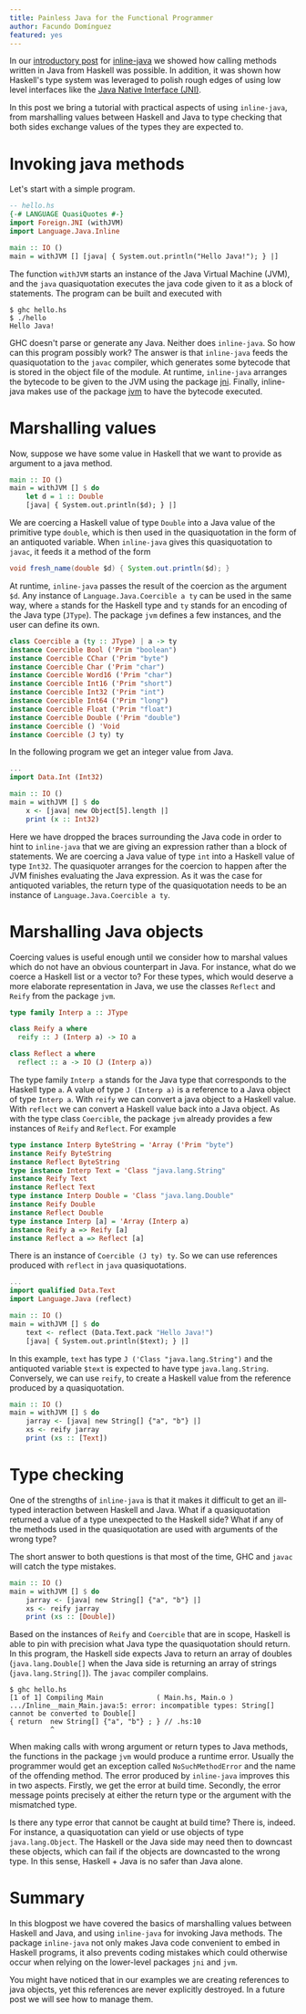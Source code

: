 ```yaml
---
title: Painless Java for the Functional Programmer
author: Facundo Domínguez
featured: yes
---
```


In our
[introductory post](http://www.tweag.io/posts/2016-10-17-inline-java.html)
for
[inline-java](https://github.com/tweag/inline-java)
we showed how calling methods written in Java from Haskell was possible.
In addition, it was shown how Haskell's type system was leveraged to
polish rough edges of using low level interfaces like the
[Java Native Interface (JNI)](https://docs.oracle.com/javase/8/docs/technotes/guides/jni/spec/jniTOC.html).

In this post we bring a tutorial with practical aspects of using
`inline-java`, from marshalling values between Haskell and Java to
type checking that both sides exchange values of the types they
are expected to.

# Invoking java methods

Let's start with a simple program.

```Haskell
-- hello.hs
{-# LANGUAGE QuasiQuotes #-}
import Foreign.JNI (withJVM)
import Language.Java.Inline

main :: IO ()
main = withJVM [] [java| { System.out.println("Hello Java!"); } |]
```

The function `withJVM` starts an instance of the Java Virtual Machine (JVM),
and the `java` quasiquotation executes the java code given to it as a block
of statements. The program can be built and executed with

```
$ ghc hello.hs
$ ./hello
Hello Java!
```

GHC doesn't parse or generate any Java. Neither does `inline-java`.
So how can this program possibly work? The answer is that `inline-java`
feeds the quasiquotation to the `javac` compiler, which generates some
bytecode that is stored in the object file of the module. At runtime,
`inline-java` arranges the bytecode to be given to the JVM using the
package [jni](https://github.com/tweag/jni).
Finally, inline-java makes use of the package
[jvm](https://github.com/tweag/jvm)
to have the bytecode executed.

# Marshalling values

Now, suppose we have some value in Haskell that we want to provide as
argument to a java method. 

```Haskell
main :: IO ()
main = withJVM [] $ do
    let d = 1 :: Double
    [java| { System.out.println($d); } |]
```

We are coercing a Haskell value of type `Double` into a Java value of
the primitive type `double`, which is then used in the quasiquotation
in the form of an antiquoted variable.
When `inline-java` gives this quasiquotation to `javac`, it feeds it a
method of the form

```Java
void fresh_name(double $d) { System.out.println($d); }
```

At runtime, `inline-java` passes the result of the coercion as
the argument `$d`. Any instance of `Language.Java.Coercible a ty` can be
used in the same way, where `a` stands for the Haskell type and `ty`
stands for an encoding of the Java type (`JType`).
The package `jvm` defines a few instances, and the user can
define its own.

```Haskell
class Coercible a (ty :: JType) | a -> ty
instance Coercible Bool ('Prim "boolean")
instance Coercible CChar ('Prim "byte")
instance Coercible Char ('Prim "char")
instance Coercible Word16 ('Prim "char")
instance Coercible Int16 ('Prim "short")
instance Coercible Int32 ('Prim "int")
instance Coercible Int64 ('Prim "long")
instance Coercible Float ('Prim "float")
instance Coercible Double ('Prim "double")
instance Coercible () 'Void
instance Coercible (J ty) ty
```

In the following program we get an integer value from Java.

```Haskell
...
import Data.Int (Int32)

main :: IO ()
main = withJVM [] $ do
    x <- [java| new Object[5].length |]
    print (x :: Int32)
```

Here we have dropped the braces surrounding the Java code in order to
hint to `inline-java` that we are giving an expression rather than a
block of statements.
We are coercing a Java value of type `int` into a Haskell
value of type `Int32`. The quasiquoter arranges for the coercion to
happen after the JVM finishes evaluating the Java expression.
As it was the case for antiquoted variables, the
return type of the quasiquotation needs to be an instance of 
`Language.Java.Coercible a ty`.

# Marshalling Java objects

Coercing values is useful enough until we consider how to marshal values
which do not have an obvious counterpart in Java. For instance, what do
we coerce a Haskell list or a vector to?
For these types, which would deserve a more elaborate representation in
Java, we use the classes `Reflect` and `Reify` from the package `jvm`.

```Haskell
type family Interp a :: JType

class Reify a where
  reify :: J (Interp a) -> IO a

class Reflect a where
  reflect :: a -> IO (J (Interp a))
```

The type family `Interp a` stands for the Java type that
corresponds to the Haskell type `a`. A value of type `J (Interp a)`
is a reference to a Java object of type `Interp a`.
With `reify` we can convert a java object to a Haskell value.
With `reflect` we can convert a Haskell value back into a Java object.
As with the type class `Coercible`, the package `jvm` already provides a
few instances of `Reify` and `Reflect`. For example

```Haskell
type instance Interp ByteString = 'Array ('Prim "byte")
instance Reify ByteString
instance Reflect ByteString
type instance Interp Text = 'Class "java.lang.String"
instance Reify Text
instance Reflect Text
type instance Interp Double = 'Class "java.lang.Double"
instance Reify Double
instance Reflect Double
type instance Interp [a] = 'Array (Interp a)
instance Reify a => Reify [a]
instance Reflect a => Reflect [a]
```

There is an instance of `Coercible (J ty) ty`. So we can use
references produced with `reflect` in `java` quasiquotations.

```Haskell
...
import qualified Data.Text
import Language.Java (reflect)

main :: IO ()
main = withJVM [] $ do
    text <- reflect (Data.Text.pack "Hello Java!")
    [java| { System.out.println($text); } |]
```

In this example, `text` has type `J ('Class "java.lang.String")` and
the antiquoted variable `$text` is expected to have type
`java.lang.String`.
Conversely, we can use `reify`, to create a Haskell value from the
reference produced by a quasiquotation.

```Haskell
main :: IO ()
main = withJVM [] $ do
    jarray <- [java| new String[] {"a", "b"} |]
    xs <- reify jarray
    print (xs :: [Text])
```

# Type checking

One of the strengths of `inline-java` is that it makes it difficult to
get an ill-typed interaction between Haskell and Java. What if a
quasiquotation returned a value of a type unexpected to the Haskell
side? What if any of the methods used in the quasiquotation are used
with arguments of the wrong type?

The short answer to both questions is that most of the time, GHC and
`javac` will catch the type mistakes.

```Haskell
main :: IO ()
main = withJVM [] $ do
    jarray <- [java| new String[] {"a", "b"} |]
    xs <- reify jarray
    print (xs :: [Double])
```

Based on the instances of `Reify` and `Coercible` that are in scope,
Haskell is able to pin with precision what Java type the quasiquotation
should return. In this program, the Haskell side expects Java to return
an array of doubles (`java.lang.Double[]` when the Java side is
returning an array of strings (`java.lang.String[]`). The `javac`
compiler complains.

```
$ ghc hello.hs
[1 of 1] Compiling Main             ( Main.hs, Main.o )
.../Inline__main_Main.java:5: error: incompatible types: String[] cannot be converted to Double[]
{ return  new String[] {"a", "b"} ; } // .hs:10
          ^
```

When making calls with wrong argument or return types to Java methods,
the functions in the package `jvm` would produce a runtime error.
Usually the programmer would get an exception called `NoSuchMethodError`
and the name of the offending method. The error produced by
`inline-java` improves this in two aspects. Firstly, we get the error at
build time. Secondly, the error message points precisely at either the
return type or the argument with the mismatched type. 

Is there any type error that cannot be caught at build time? There is,
indeed. For instance, a quasiquotation can yield or use objects of type
`java.lang.Object`. The Haskell or the Java side may need then to
downcast these objects, which can fail if the objects are downcasted to
the wrong type. In this sense, Haskell + Java is no safer than Java
alone.

# Summary

In this blogpost we have covered the basics of marshalling values
between Haskell and Java, and using `inline-java` for invoking Java
methods.
The package `inline-java` not only makes Java code convenient to embed
in Haskell programs, it also prevents coding mistakes which could
otherwise occur when relying on the lower-level packages `jni` and
`jvm`.

You might have noticed that in our examples we are creating references
to java objects, yet this references are never explicitly destroyed.
In a future post we will see how to manage them.
